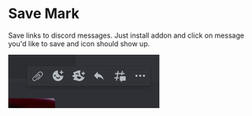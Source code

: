 # Save Mark

Save links to discord messages. Just install addon and click on message you'd like to save and icon should show up.

![save mark](./save-mark-img.png)

